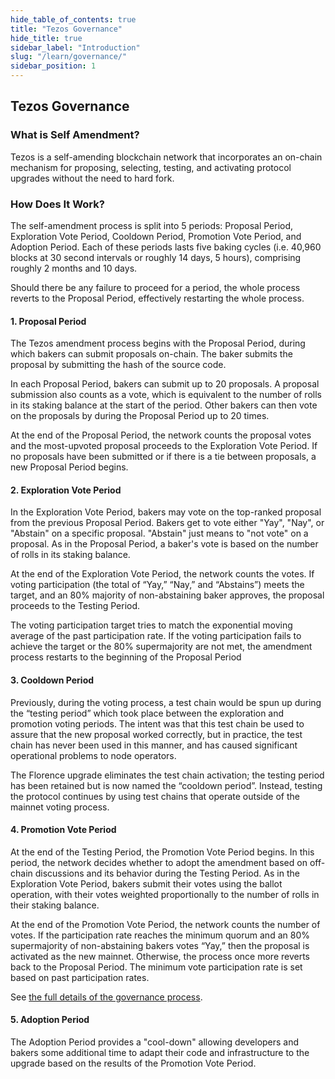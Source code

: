 ```yaml
---
hide_table_of_contents: true
title: "Tezos Governance"
hide_title: true
sidebar_label: "Introduction"
slug: "/learn/governance/"
sidebar_position: 1
---
```

## Tezos Governance

### What is Self Amendment?

Tezos is a self-amending blockchain network that incorporates an on-chain mechanism for proposing, selecting, testing, and activating protocol upgrades without the need to hard fork.

### How Does It Work? 

The self-amendment process is split into 5 periods: Proposal Period, Exploration Vote Period, Cooldown Period, Promotion Vote Period, and Adoption Period. Each of these periods lasts five baking cycles \(i.e. 40,960 blocks at 30 second intervals or roughly 14 days, 5 hours\), comprising roughly 2 months and 10 days.

Should there be any failure to proceed for a period, the whole process reverts to the Proposal Period, effectively restarting the whole process.

#### 1. Proposal Period

The Tezos amendment process begins with the Proposal Period, during which bakers can submit proposals on-chain. The baker submits the proposal by submitting the hash of the source code.

In each Proposal Period, bakers can submit up to 20 proposals. A proposal submission also counts as a vote, which is equivalent to the number of rolls in its staking balance at the start of the period. Other bakers can then vote on the proposals by during the Proposal Period up to 20 times.

At the end of the Proposal Period, the network counts the proposal votes and the most-upvoted proposal proceeds to the Exploration Vote Period. If no proposals have been submitted or if there is a tie between proposals, a new Proposal Period begins.

#### 2. Exploration Vote Period

In the Exploration Vote Period, bakers may vote on the top-ranked proposal from the previous Proposal Period. Bakers get to vote either "Yay", "Nay", or "Abstain" on a specific proposal. "Abstain" just means to "not vote" on a proposal. As in the Proposal Period, a baker's vote is based on the number of rolls in its staking balance.

At the end of the Exploration Vote Period, the network counts the votes. If voting participation \(the total of “Yay,” “Nay,” and “Abstains”\) meets the target, and an 80% majority of non-abstaining baker approves, the proposal proceeds to the Testing Period.

The voting participation target tries to match the exponential moving average of the past participation rate. If the voting participation fails to achieve the target or the 80% supermajority are not met, the amendment process restarts to the beginning of the Proposal Period

#### 3. Cooldown Period

Previously, during the voting process, a test chain would be spun up during the “testing period” which took place between the exploration and promotion voting periods. The intent was that this test chain be used to assure that the new proposal worked correctly, but in practice, the test chain has never been used in this manner, and has caused significant operational problems to node operators.

The Florence upgrade eliminates the test chain activation; the testing period has been retained but is now named the “cooldown period”. Instead, testing the protocol continues by using test chains that operate outside of the mainnet voting process.

#### 4. Promotion Vote Period

At the end of the Testing Period, the Promotion Vote Period begins. In this period, the network decides whether to adopt the amendment based on off-chain discussions and its behavior during the Testing Period. As in the Exploration Vote Period, bakers submit their votes using the ballot operation, with their votes weighted proportionally to the number of rolls in their staking balance.

At the end of the Promotion Vote Period, the network counts the number of votes. If the participation rate reaches the minimum quorum and an 80% supermajority of non-abstaining bakers votes “Yay,” then the proposal is activated as the new mainnet. Otherwise, the process once more reverts back to the Proposal Period. The minimum vote participation rate is set based on past participation rates.

See [the full details of the governance process](https://medium.com/tezos/amending-tezos-b77949d97e1e).

#### 5. Adoption Period

The Adoption Period provides a "cool-down" allowing developers and bakers some additional time to adapt their code and infrastructure to the upgrade based on the results of the Promotion Vote Period.

